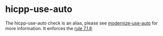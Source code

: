 # hicpp-use-auto

The <span class="title-ref">hicpp-use-auto</span> check is an alias,
please see [modernize-use-auto](modernize-use-auto.html) for more
information. It enforces the
[rule 7.1.8](http://www.codingstandard.com/rule/7-1-8-use-auto-id-expr-when-declaring-a-variable-to-have-the-same-type-as-its-initializer-function-call/).
